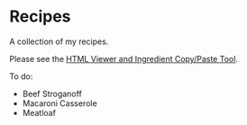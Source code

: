 # Recipes

A collection of my recipes.

Please see the [HTML Viewer and Ingredient Copy/Paste Tool](https://htmlpreview.github.io/?https://github.com/haftings/recipes/blob/main/test.html).

To do:

* Beef Stroganoff
* Macaroni Casserole
* Meatloaf
